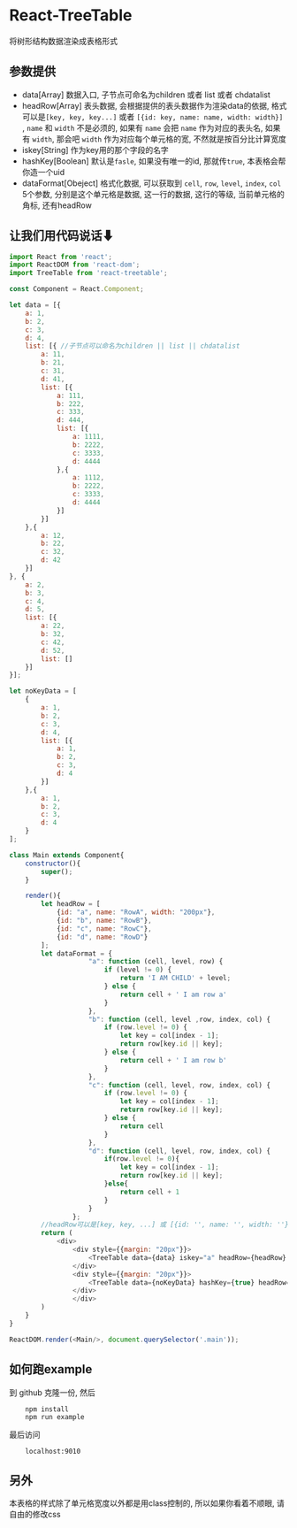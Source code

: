# React-TreeTable
将树形结构数据渲染成表格形式

## 参数提供
* data[Array]   数据入口, 子节点可命名为children 或者 list 或者 chdatalist
* headRow[Array]   表头数据, 会根据提供的表头数据作为渲染data的依据, 格式可以是`[key, key, key...]` 或者 `[{id: key, name: name, width: width}] `, `name` 和 `width` 不是必须的, 如果有 `name` 会把 `name` 作为对应的表头名, 如果有 `width`, 那会吧 `width` 作为对应每个单元格的宽, 不然就是按百分比计算宽度
* iskey[String]   作为key用的那个字段的名字
* hashKey[Boolean]   默认是`fasle`, 如果没有唯一的id, 那就传`true`, 本表格会帮你造一个uid
* dataFormat[Obeject]   格式化数据, 可以获取到 `cell`, `row`, `level`, `index`, `col` 5个参数, 分别是这个单元格是数据, 这一行的数据, 这行的等级, 当前单元格的角标, 还有headRow

## 让我们用代码说话⬇
```javascript
import React from 'react';
import ReactDOM from 'react-dom';
import TreeTable from 'react-treetable';

const Component = React.Component;

let data = [{
    a: 1,
    b: 2,
    c: 3,
    d: 4,
    list: [{ //子节点可以命名为children || list || chdatalist
        a: 11,
        b: 21,
        c: 31,
        d: 41,
        list: [{
            a: 111,
            b: 222,
            c: 333,
            d: 444,
            list: [{
                a: 1111,
                b: 2222,
                c: 3333,
                d: 4444
            },{
                a: 1112,
                b: 2222,
                c: 3333,
                d: 4444
            }]
        }]
    },{
        a: 12,
        b: 22,
        c: 32,
        d: 42
    }]
}, {
    a: 2,
    b: 3,
    c: 4,
    d: 5,
    list: [{
        a: 22,
        b: 32,
        c: 42,
        d: 52,
        list: []
    }]
}];

let noKeyData = [
    {
        a: 1,
        b: 2,
        c: 3,
        d: 4,
        list: [{
            a: 1,
            b: 2,
            c: 3,
            d: 4
        }]
    },{
        a: 1,
        b: 2,
        c: 3,
        d: 4
    }
];

class Main extends Component{
    constructor(){
        super();
    }

    render(){
        let headRow = [
            {id: "a", name: "RowA", width: "200px"},
            {id: "b", name: "RowB"},
            {id: "c", name: "RowC"},
            {id: "d", name: "RowD"}
        ];
        let dataFormat = {
                    "a": function (cell, level, row) {
                        if (level != 0) {
                            return 'I AM CHILD' + level;
                        } else {
                            return cell + ' I am row a'
                        }
                    },
                    "b": function (cell, level ,row, index, col) {
                        if (row.level != 0) {
                            let key = col[index - 1];
                            return row[key.id || key];
                        } else {
                            return cell + ' I am row b'
                        }
                    },
                    "c": function (cell, level, row, index, col) {
                        if (row.level != 0) {
                            let key = col[index - 1];
                            return row[key.id || key];
                        } else {
                            return cell
                        }
                    },
                    "d": function (cell, level, row, index, col) {
                        if(row.level != 0){
                            let key = col[index - 1];
                            return row[key.id || key];
                        }else{
                            return cell + 1
                        }
                    }
                };
        //headRow可以是[key, key, ...] 或 [{id: '', name: '', width: ''}, ...]形式, name 和 width 不是必须
        return (
            <div>
                <div style={{margin: "20px"}}>
                    <TreeTable data={data} iskey="a" headRow={headRow} dataFormat={dataFormat}/>
                </div>
                <div style={{margin: "20px"}}>
                    <TreeTable data={noKeyData} hashKey={true} headRow={headRow}/>
                </div>
                </div>
        )
    }
}

ReactDOM.render(<Main/>, document.querySelector('.main'));

```

## 如何跑example
到 github 克隆一份, 然后

```
    npm install
    npm run example 
```

最后访问
```
    localhost:9010
```

## 另外
本表格的样式除了单元格宽度以外都是用class控制的, 所以如果你看着不顺眼, 请自由的修改css
